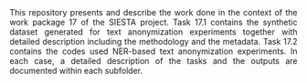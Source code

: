<div align="justify">This repository presents and describe the work done in the context of the work package 17 of the SIESTA project.
Task 17.1 contains the synthetic dataset generated for text anonymization experiments together with detailed description including the methodology and the metadata. Task 17.2 contains the codes used NER-based text anonymization experiments. In each case, a detailed description of the tasks and the outputs are documented within each subfolder.</div>
